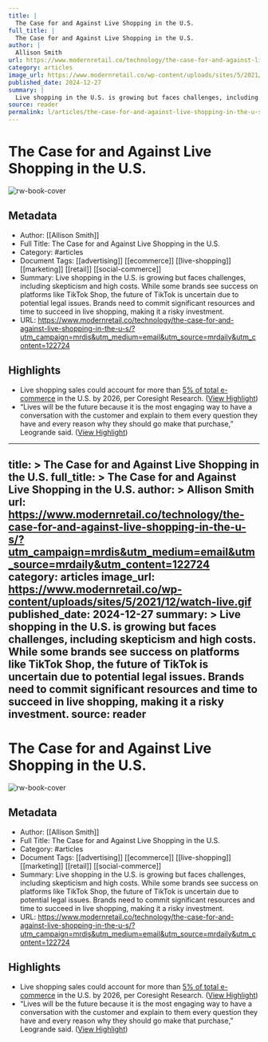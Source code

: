 ```yaml
---
title: |
  The Case for and Against Live Shopping in the U.S.
full_title: |
  The Case for and Against Live Shopping in the U.S.
author: |
  Allison Smith
url: https://www.modernretail.co/technology/the-case-for-and-against-live-shopping-in-the-u-s/?utm_campaign=mrdis&utm_medium=email&utm_source=mrdaily&utm_content=122724
category: articles
image_url: https://www.modernretail.co/wp-content/uploads/sites/5/2021/12/watch-live.gif
published_date: 2024-12-27
summary: |
  Live shopping in the U.S. is growing but faces challenges, including skepticism and high costs. While some brands see success on platforms like TikTok Shop, the future of TikTok is uncertain due to potential legal issues. Brands need to commit significant resources and time to succeed in live shopping, making it a risky investment.
source: reader
permalink: l/articles/the-case-for-and-against-live-shopping-in-the-u-s
---
```

# The Case for and Against Live Shopping in the U.S.

![rw-book-cover](https://www.modernretail.co/wp-content/uploads/sites/5/2021/12/watch-live.gif)

## Metadata
- Author: [[Allison Smith]]
- Full Title: The Case for and Against Live Shopping in the U.S.
- Category: #articles
- Document Tags: [[advertising]] [[ecommerce]] [[live-shopping]] [[marketing]] [[retail]] [[social-commerce]] 
- Summary: Live shopping in the U.S. is growing but faces challenges, including skepticism and high costs. While some brands see success on platforms like TikTok Shop, the future of TikTok is uncertain due to potential legal issues. Brands need to commit significant resources and time to succeed in live shopping, making it a risky investment.
- URL: https://www.modernretail.co/technology/the-case-for-and-against-live-shopping-in-the-u-s/?utm_campaign=mrdis&utm_medium=email&utm_source=mrdaily&utm_content=122724

## Highlights
- Live shopping sales could account for more than [5% of total e-commerce](https://www.emarketer.com/content/what-brands-need-know-about-livestream-ecommerce) in the U.S. by 2026, per Coresight Research. ([View Highlight](https://read.readwise.io/read/01jgbn81r10q0tn2mm05vbvexa))
- “Lives will be the future because it is the most engaging way to have a conversation with the customer and explain to them every question they have and every reason why they should go make that purchase,” Leogrande said. ([View Highlight](https://read.readwise.io/read/01jgbnd0dar3xkztms1q2ych82))


---
title: >
  The Case for and Against Live Shopping in the U.S.
full_title: >
  The Case for and Against Live Shopping in the U.S.
author: >
  Allison Smith
url: https://www.modernretail.co/technology/the-case-for-and-against-live-shopping-in-the-u-s/?utm_campaign=mrdis&utm_medium=email&utm_source=mrdaily&utm_content=122724
category: articles
image_url: https://www.modernretail.co/wp-content/uploads/sites/5/2021/12/watch-live.gif
published_date: 2024-12-27
summary: >
  Live shopping in the U.S. is growing but faces challenges, including skepticism and high costs. While some brands see success on platforms like TikTok Shop, the future of TikTok is uncertain due to potential legal issues. Brands need to commit significant resources and time to succeed in live shopping, making it a risky investment.
source: reader
---
# The Case for and Against Live Shopping in the U.S.

![rw-book-cover](https://www.modernretail.co/wp-content/uploads/sites/5/2021/12/watch-live.gif)

## Metadata
- Author: [[Allison Smith]]
- Full Title: The Case for and Against Live Shopping in the U.S.
- Category: #articles
- Document Tags: [[advertising]] [[ecommerce]] [[live-shopping]] [[marketing]] [[retail]] [[social-commerce]] 
- Summary: Live shopping in the U.S. is growing but faces challenges, including skepticism and high costs. While some brands see success on platforms like TikTok Shop, the future of TikTok is uncertain due to potential legal issues. Brands need to commit significant resources and time to succeed in live shopping, making it a risky investment.
- URL: https://www.modernretail.co/technology/the-case-for-and-against-live-shopping-in-the-u-s/?utm_campaign=mrdis&utm_medium=email&utm_source=mrdaily&utm_content=122724

## Highlights
- Live shopping sales could account for more than [5% of total e-commerce](https://www.emarketer.com/content/what-brands-need-know-about-livestream-ecommerce) in the U.S. by 2026, per Coresight Research. ([View Highlight](https://read.readwise.io/read/01jgbn81r10q0tn2mm05vbvexa))
- “Lives will be the future because it is the most engaging way to have a conversation with the customer and explain to them every question they have and every reason why they should go make that purchase,” Leogrande said. ([View Highlight](https://read.readwise.io/read/01jgbnd0dar3xkztms1q2ych82))


